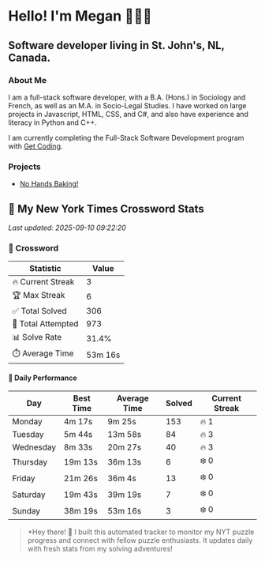 # Hello! I'm Megan 👩🏻‍💻

## Software developer living in St. John's, NL, Canada.

### About Me

<p>I am a full-stack software developer, with a B.A. (Hons.) in Sociology and French, as well as an M.A. in Socio-Legal Studies. I have worked on large projects in Javascript, HTML, CSS, and C#, and also have experience and literacy in Python and C++.</p>

I am currently completing the Full-Stack Software Development program with [Get Coding](https://www.getcoding.ca/).

### Projects

* [No Hands Baking!](https://mpartificer.github.io/NoHandsBaking/)

<!-- NYT_STATS_START -->
## 🧩 My New York Times Crossword Stats

*Last updated: 2025-09-10 09:22:20*

### 🎯 Crossword

| Statistic | Value |
|-----------|-------|
| 🔥 Current Streak | 3 |
| 🏆 Max Streak | 6 |
| ✅ Total Solved | 306 |
| 🎲 Total Attempted | 973 |
| 📊 Solve Rate | 31.4% |
| ⏱️ Average Time | 53m 16s |

#### 📅 Daily Performance

| Day | Best Time | Average Time | Solved | Current Streak |
|-----|-----------|--------------|--------|----------------|
| Monday | 4m 17s | 9m 25s | 153 | 🔥 1 |
| Tuesday | 5m 44s | 13m 58s | 84 | 🔥 3 |
| Wednesday | 8m 33s | 20m 27s | 40 | 🔥 3 |
| Thursday | 19m 13s | 36m 13s | 6 | ❄️ 0 |
| Friday | 21m 26s | 36m 4s | 13 | ❄️ 0 |
| Saturday | 19m 43s | 39m 19s | 7 | ❄️ 0 |
| Sunday | 38m 19s | 53m 16s | 3 | ❄️ 0 |


<!-- NYT_STATS_END -->

> *Hey there! 👋 I built this automated tracker to monitor my NYT puzzle progress and connect with fellow puzzle enthusiasts. It updates daily with fresh stats from my solving adventures!
